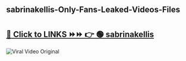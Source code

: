 
 ## sabrinakellis-Only-Fans-Leaked-Videos-Files

# <h2><a href="https://mediaupload.pro?sabrinakellis">🔗 Click to LINKS ⏩⏩ 👉 🟢 sabrinakellis </a></h2>

<a href="https://mediaupload.pro?sabrinakellis" rel="nofollow" data-target="animated-image.originalLink"><img src="https://i.ibb.co.com/xMMVF88/686577567.gif" alt="Viral Video Original" style="max-width: 100%; display: inline-block;" data-target="animated-image.originalImage"></a>